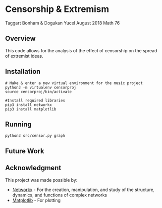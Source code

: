 # Censorship & Extremism

Taggart Bonham & Dogukan Yucel
August 2018
Math 76

## Overview

This code allows for the analysis of the effect of censorship on the spread of extremist ideas.

## Installation
```
# Make & enter a new virtual environment for the music project
python3 -m virtualenv censorproj
source censorproj/bin/activate

#Install required libraries
pip3 install networkx
pip3 install matplotlib
```

## Running

```
python3 src/censor.py graph

```

## Future Work

## Acknowledgment
This project was made possible by:

* [Networkx](https://networkx.github.io/) - For the creation, manipulation, and study of the structure, dynamics, and functions of complex networks
* [Matplotlib](https://matplotlib.org/) - For plotting
